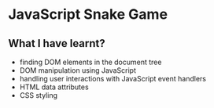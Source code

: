 # JavaScript Snake Game

## What I have learnt?

- finding DOM elements in the document tree
- DOM manipulation using JavaScript
- handling user interactions with JavaScript event handlers
- HTML data attributes
- CSS styling
